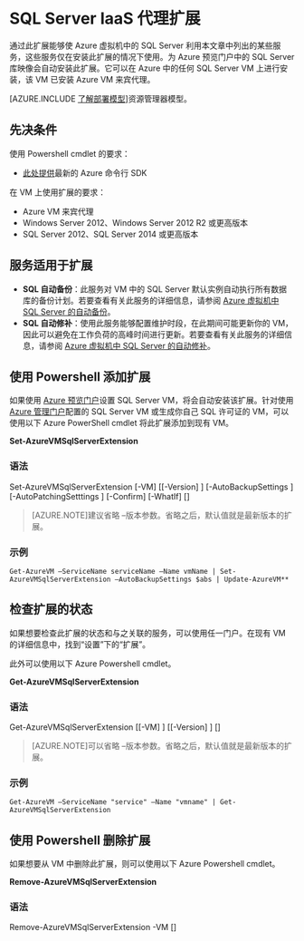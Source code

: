 <properties 
	pageTitle="SQL Server IaaS 代理扩展 | Microsoft Azure" 
	description="本主题使用通过经典部署模型创建的资源并介绍可使 Azure 上运行 SQL Server 的 VM 使用自动化功能的 SQL Server 代理扩展。" 
	services="virtual-machines" 
	documentationCenter="" 
	authors="jeffgoll" 
	manager="jeffreyg"
   	editor="monicar"    
   	tags="azure-service-management"/>

<tags 
	ms.service="virtual-machines"
	ms.date="10/02/2015"
	wacn.date="11/27/2015"/>

# SQL Server IaaS 代理扩展

通过此扩展能够使 Azure 虚拟机中的 SQL Server 利用本文章中列出的某些服务，这些服务仅在安装此扩展的情况下使用。为 Azure 预览门户中的 SQL Server 库映像会自动安装此扩展。它可以在 Azure 中的任何 SQL Server VM 上进行安装，该 VM 已安装 Azure VM 来宾代理。

[AZURE.INCLUDE [了解部署模型](../includes/learn-about-deployment-models-classic-include.md)]资源管理器模型。
 
 
## 先决条件
使用 Powershell cmdlet 的要求：

- [此处提供](http://www.windowsazure.cn/downloads/)最新的 Azure 命令行 SDK

在 VM 上使用扩展的要求：

- Azure VM 来宾代理
- Windows Server 2012、Windows Server 2012 R2 或更高版本
- SQL Server 2012、SQL Server 2014 或更高版本
 
## 服务适用于扩展

- **SQL 自动备份**：此服务对 VM 中的 SQL Server 默认实例自动执行所有数据库的备份计划。若要查看有关此服务的详细信息，请参阅 [Azure 虚拟机中 SQL Server 的自动备份](/documentation/articles/virtual-machines-sql-server-automated-backup)。
- **SQL 自动修补**：使用此服务能够配置维护时段，在此期间可能更新你的 VM，因此可以避免在工作负荷的高峰时间进行更新。若要查看有关此服务的详细信息，请参阅 [Azure 虚拟机中 SQL Server 的自动修补](/documentation/articles/virtual-machines-sql-server-automated-patching)。

## 使用 Powershell 添加扩展
如果使用 [Azure 预览门户](https://manage.windowsazure.cn)设置 SQL Server VM，将会自动安装该扩展。针对使用 [Azure 管理门户](https://manage.windowsazure.cn)配置的 SQL Server VM 或生成你自己 SQL 许可证的 VM，可以使用以下 Azure PowerShell cmdlet 将此扩展添加到现有 VM。

**Set-AzureVMSqlServerExtension**

### 语法

Set-AzureVMSqlServerExtension [-VM] <IPersistentVM> [[-Version] <string>] [-AutoBackupSettings <AutoBackupSettings>] [-AutoPatchingSetttings <AutoPatchingSetttings>] [-Confirm] [-WhatIf] [<CommonParameters>]

> [AZURE.NOTE]建议省略 –版本参数。省略之后，默认值就是最新版本的扩展。

### 示例
	Get-AzureVM –ServiceName serviceName –Name vmName | Set-AzureVMSqlServerExtension –AutoBackupSettings $abs | Update-AzureVM**

## 检查扩展的状态
如果想要检查此扩展的状态和与之关联的服务，可以使用任一门户。在现有 VM 的详细信息中，找到“设置”下的“扩展”。

此外可以使用以下 Azure Powershell cmdlet。

**Get-AzureVMSqlServerExtension**

### 语法

Get-AzureVMSqlServerExtension [[-VM] <IPersistentVM>] [[-Version] <string>] [<CommonParameters>]

> [AZURE.NOTE]可以省略 –版本参数。省略之后，默认值就是最新版本的扩展。

### 示例
	Get-AzureVM –ServiceName "service" –Name "vmname" | Get-AzureVMSqlServerExtension

## 使用 Powershell 删除扩展   
如果想要从 VM 中删除此扩展，则可以使用以下 Azure Powershell cmdlet。

**Remove-AzureVMSqlServerExtension**

### 语法
Remove-AzureVMSqlServerExtension -VM <IPersistentVM> [<CommonParameters>]

<!---HONumber=82-->